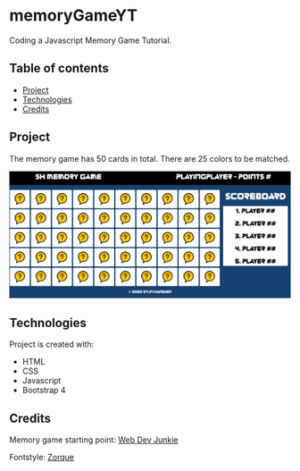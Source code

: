 # memoryGameYT
Coding a Javascript Memory Game Tutorial.

## Table of contents
* [Project](#Project)
* [Technologies](#technologies)
* [Credits](#Credits)

## Project
The memory game has 50 cards in total. There are 25 colors to be matched.

![memory Game](img\memoryGameExample.png)

## Technologies
Project is created with:
* HTML
* CSS
* Javascript
* Bootstrap 4

## Credits
Memory game starting point:
[Web Dev Junkie](https://www.youtube.com/watch?v=bbb9dZotsOc)

Fontstyle:
[Zorque](https://www.fontspring.com/fonts/typodermic/zorque)


